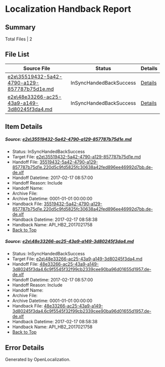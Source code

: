 # <a name='report-top'></a> Localization Handback Report

## Summary
 Total Files | 2

## File List
 Source File | Status | Details 
 ----------- | ------ | ------- 
 [e2e\35519432-5a42-4790-a129-857787b75d1e.md](https://github.com/OpenLocalizationTestOrg/ol-test0/blob/0f411f7809fccc48533e73a788edbcf2a9a13e5d/e2e/35519432-5a42-4790-a129-857787b75d1e.md) | InSyncHandedBackSuccess | [Details](#2e478690df462a26962064e0c4fc074ef004df152)
 [e2e\48e33266-ac25-43a9-a149-3d80245f3da4.md](https://github.com/OpenLocalizationTestOrg/ol-test0/blob/0f411f7809fccc48533e73a788edbcf2a9a13e5d/e2e/48e33266-ac25-43a9-a149-3d80245f3da4.md) | InSyncHandedBackSuccess | [Details](#c89dbb50c1a8efd77e9f49f02454bfa55ec5c62f5)

## Item Details
##### <a name='2e478690df462a26962064e0c4fc074ef004df152'></a> Source: [e2e\35519432-5a42-4790-a129-857787b75d1e.md](https://github.com/OpenLocalizationTestOrg/ol-test0/blob/0f411f7809fccc48533e73a788edbcf2a9a13e5d/e2e/35519432-5a42-4790-a129-857787b75d1e.md)
* Status: InSyncHandedBackSuccess
* Target File: [e2e\35519432-5a42-4790-a129-857787b75d1e.md](https://github.com/OpenLocalizationTestOrg/ol-test4-dede/blob/e62d472277126ab7527591e874ff681b1019baf1/e2e/35519432-5a42-4790-a129-857787b75d1e.md)
* Handoff File: [35519432-5a42-4790-a129-857787b75d1e.220d5c9fd5825fc30638a42fed896ee46992d7bb.de-de.xlf](https://github.com/OpenLocalizationTestOrg/ol-test4-handoff/blob/dccafedff8f4c49fb74669c71b5d295ea3c3560e/ol-handoff/OpenLocalizationTestOrg/ol-test4-dede/xinjiang/ht/35519432-5a42-4790-a129-857787b75d1e.220d5c9fd5825fc30638a42fed896ee46992d7bb.de-de.xlf)
* Handoff Datetime: 2017-02-17 08:57:00
* Handoff Reason: Include
* Handoff Name: 
* Archive File: 
* Archive Datetime: 0001-01-01 00:00:00
* Handback File: [35519432-5a42-4790-a129-857787b75d1e.220d5c9fd5825fc30638a42fed896ee46992d7bb.de-de.xlf](https://github.com/OpenLocalizationTestOrg/ol-test4-handback/blob/cb171544519dc282fa8ece09698dbe328f6ebff7/ol-handback/OpenLocalizationTestOrg/ol-test4-dede/xinjiang/ht/35519432-5a42-4790-a129-857787b75d1e.220d5c9fd5825fc30638a42fed896ee46992d7bb.de-de.xlf)
* Handback Datetime: 2017-02-17 08:58:38
* Handback Name: API_HB2_2017021758
* [Back to Top](#report-top)

##### <a name='c89dbb50c1a8efd77e9f49f02454bfa55ec5c62f5'></a> Source: [e2e\48e33266-ac25-43a9-a149-3d80245f3da4.md](https://github.com/OpenLocalizationTestOrg/ol-test0/blob/0f411f7809fccc48533e73a788edbcf2a9a13e5d/e2e/48e33266-ac25-43a9-a149-3d80245f3da4.md)
* Status: InSyncHandedBackSuccess
* Target File: [e2e\48e33266-ac25-43a9-a149-3d80245f3da4.md](https://github.com/OpenLocalizationTestOrg/ol-test4-dede/blob/e62d472277126ab7527591e874ff681b1019baf1/e2e/48e33266-ac25-43a9-a149-3d80245f3da4.md)
* Handoff File: [48e33266-ac25-43a9-a149-3d80245f3da4.6c9f5545f32f99cb2339cee90ba96d01655d1957.de-de.xlf](https://github.com/OpenLocalizationTestOrg/ol-test4-handoff/blob/dccafedff8f4c49fb74669c71b5d295ea3c3560e/ol-handoff/OpenLocalizationTestOrg/ol-test4-dede/xinjiang/ht/48e33266-ac25-43a9-a149-3d80245f3da4.6c9f5545f32f99cb2339cee90ba96d01655d1957.de-de.xlf)
* Handoff Datetime: 2017-02-17 08:57:00
* Handoff Reason: Include
* Handoff Name: 
* Archive File: 
* Archive Datetime: 0001-01-01 00:00:00
* Handback File: [48e33266-ac25-43a9-a149-3d80245f3da4.6c9f5545f32f99cb2339cee90ba96d01655d1957.de-de.xlf](https://github.com/OpenLocalizationTestOrg/ol-test4-handback/blob/cb171544519dc282fa8ece09698dbe328f6ebff7/ol-handback/OpenLocalizationTestOrg/ol-test4-dede/xinjiang/ht/48e33266-ac25-43a9-a149-3d80245f3da4.6c9f5545f32f99cb2339cee90ba96d01655d1957.de-de.xlf)
* Handback Datetime: 2017-02-17 08:58:38
* Handback Name: API_HB2_2017021758
* [Back to Top](#report-top)


## Error Details

Generated by OpenLocalization.
